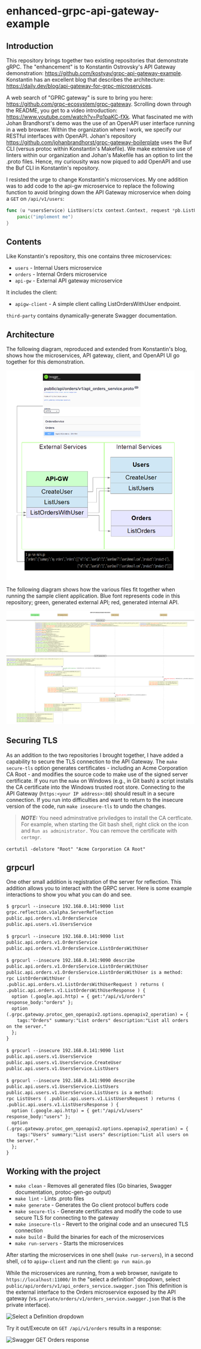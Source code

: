 # enhanced-grpc-api-gateway-example

## Introduction

This repository brings together two existing repositories that demonstrate gRPC. The "enhancement" is to Konstantin Ostrovsky's API Gateway demonstration:
<https://github.com/kostyay/grpc-api-gateway-example>.
Konstantin has an excellent blog that describes the architecture: <https://daily.dev/blog/api-gateway-for-grpc-microservices>.

A web search of "GPRC gateway" is sure to bring you here: <https://github.com/grpc-ecosystem/grpc-gateway>. Scrolling down through the README, you get to a video introduction: <https://www.youtube.com/watch?v=Pq1paKC-fXk>. What fascinated me with Johan Brandhorst's demo was the use of an OpenAPI user interface running in a web browser. Within the organization where I work, we specify our RESTful interfaces with OpenAPI. Johan's repository  <https://github.com/johanbrandhorst/grpc-gateway-boilerplate> uses the Buf CLI (versus protoc within Konstantin's Makefile). We make extensive use of linters within our organization and Johan's Makefile has an option to lint the .proto files. Hence, my curiousity was now piqued to add OpenAPI and use the Buf CLI in Konstantin's repository.

I resisted the urge to change Konstantin's microservices. My one addition was to add code to the api-gw microservice to replace the following function to avoid bringing down the API Gateway microservice when doing a `GET` on `/api/v1/users`:

```go
func (u *usersService) ListUsers(ctx context.Context, request *pb.ListUsersRequest) (*pb.ListUsersResponse, error) {
    panic("implement me")
}
```

## Contents

Like Konstantin's repository, this one contains three microservices:

* `users` - Internal Users microservice
* `orders` - Internal Orders microservice
* `api-gw` - External API gateway microservice

It includes the client:

* `apigw-client` - A simple client calling ListOrdersWithUser endpoint.

`third-party` contains dynamically-generate Swagger documentation.

## Architecture

The following diagram, reproduced and extended from Konstantin's blog, shows how the microservices, API gateway, client, and OpenAPI UI go together for this demonstration.

![How all the parts fit together](images/architecture.png)

The following diagram shows how the various files fit together when running the sample client application. Blue font represents code in this repository; green, generated external API; red, generated internal API.

![Sequencing the parts](images/interactions.png)

## Securing TLS

As an addition to the two repositories I brought together, I have added a capability to secure the TLS connection to the API Gateway. The `make secure-tls` option generates certificates - including an Acme Corporation CA Root - and modifies the source code to make use of the signed server certificate. If you run the `make` on Windows (e.g., in Git bash) a script installs the CA certificate into the Windows trusted root store. Connecting to the API Gateway (`https:<your IP address>:80`) should result in a secure connection. If you run into difficulties and want to return to the insecure version of the code, run `make insecure-tls` to undo the changes.

> **_NOTE:_**
You need adminstrative priviledges to install the CA certficate. For example, when starting the Git bash shell, right click on the icon and `Run as administrator.` You can remove the certificate with `certmgr`.

``` certutil -delstore "Root" "Acme Corporation CA Root" ```

## grpcurl

One other small addition is registration of the server for reflection. This addition allows you to interact with the GRPC server. Here is some example interactions to show you what you can do and see.

```
$ grpcurl --insecure 192.168.0.141:9090 list
grpc.reflection.v1alpha.ServerReflection
public.api.orders.v1.OrdersService
public.api.users.v1.UsersService

$ grpcurl --insecure 192.168.0.141:9090 list public.api.orders.v1.OrdersService
public.api.orders.v1.OrdersService.ListOrdersWithUser

$ grpcurl --insecure 192.168.0.141:9090 describe public.api.orders.v1.OrdersService.ListOrdersWithUser
public.api.orders.v1.OrdersService.ListOrdersWithUser is a method:
rpc ListOrdersWithUser ( .public.api.orders.v1.ListOrdersWithUserRequest ) returns ( .public.api.orders.v1.ListOrdersWithUserResponse ) {
  option (.google.api.http) = { get:"/api/v1/orders" response_body:"orders" };
  option (.grpc.gateway.protoc_gen_openapiv2.options.openapiv2_operation) = {
    tags:"Orders" summary:"List orders" description:"List all orders on the server."
  };
}

$ grpcurl --insecure 192.168.0.141:9090 list public.api.users.v1.UsersService
public.api.users.v1.UsersService.CreateUser
public.api.users.v1.UsersService.ListUsers

$ grpcurl --insecure 192.168.0.141:9090 describe public.api.users.v1.UsersService.ListUsers
public.api.users.v1.UsersService.ListUsers is a method:
rpc ListUsers ( .public.api.users.v1.ListUsersRequest ) returns ( .public.api.users.v1.ListUsersResponse ) {
  option (.google.api.http) = { get:"/api/v1/users" response_body:"users" };
  option (.grpc.gateway.protoc_gen_openapiv2.options.openapiv2_operation) = {
    tags:"Users" summary:"List users" description:"List all users on the server."
  };
}
```

## Working with the project

* `make clean` - Removes all generated files (Go binaries, Swagger documentation, protoc-gen-go output)
* `make lint` - Lints .proto files
* `make generate` - Generates the Go client protocol buffers code
* `make secure-tls` - Generate certificates and modify the code to use secure TLS for connecting to the gateway
* `make insecure-tls` - Revert to the original code and an unsecured TLS connection
* `make build` - Build the binaries for each of the microservices
* `make run-servers` - Starts the microservices

After starting the microservices in one shell (`make run-servers`), in a second shell, `cd` to `apigw-client` and run the client: `go run main.go`

While the microservices are running, from a web browser, navigate to `https://localhost:11000/` In the "select a definition" dropdown, select `public/api/orders/v1/api_orders_service.swagger.json` This definition is the external interface to the Orders microservice exposed by the API gateway (vs. `private/orders/v1/orders_service.swagger.json` that is the private interface).

![Select a Definition dropdown](images/select-a-definition.png)

Try it out/Execute on `GET /api/v1/orders` results in a response:

![Swagger GET Orders response](images/orders-response.png)
